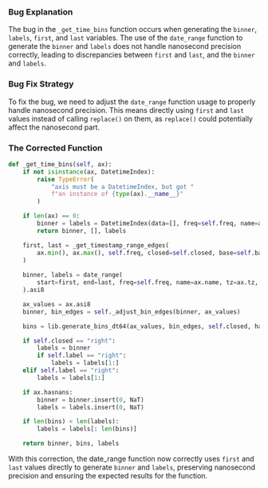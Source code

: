 ### Bug Explanation
The bug in the `_get_time_bins` function occurs when generating the `binner`, `labels`, `first`, and `last` variables. The use of the `date_range` function to generate the `binner` and `labels` does not handle nanosecond precision correctly, leading to discrepancies between `first` and `last`, and the `binner` and `labels`.

### Bug Fix Strategy
To fix the bug, we need to adjust the `date_range` function usage to properly handle nanosecond precision. This means directly using `first` and `last` values instead of calling `replace()` on them, as `replace()` could potentially affect the nanosecond part.

### The Corrected Function
```python
def _get_time_bins(self, ax):
    if not isinstance(ax, DatetimeIndex):
        raise TypeError(
            "axis must be a DatetimeIndex, but got "
            f"an instance of {type(ax).__name__}"
        )

    if len(ax) == 0:
        binner = labels = DatetimeIndex(data=[], freq=self.freq, name=ax.name)
        return binner, [], labels

    first, last = _get_timestamp_range_edges(
        ax.min(), ax.max(), self.freq, closed=self.closed, base=self.base
    )
    
    binner, labels = date_range(
        start=first, end=last, freq=self.freq, name=ax.name, tz=ax.tz, ambiguous="infer", nonexistent="shift_forward"
    ).asi8

    ax_values = ax.asi8
    binner, bin_edges = self._adjust_bin_edges(binner, ax_values)

    bins = lib.generate_bins_dt64(ax_values, bin_edges, self.closed, hasnans=ax.hasnans)

    if self.closed == "right":
        labels = binner
        if self.label == "right":
            labels = labels[1:]
    elif self.label == "right":
        labels = labels[1:]

    if ax.hasnans:
        binner = binner.insert(0, NaT)
        labels = labels.insert(0, NaT)

    if len(bins) < len(labels):
        labels = labels[: len(bins)]

    return binner, bins, labels
```

With this correction, the date_range function now correctly uses `first` and `last` values directly to generate `binner` and `labels`, preserving nanosecond precision and ensuring the expected results for the function.